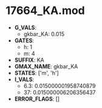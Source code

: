 # 17664_KA.mod

- **G_VALS**:
  - gkbar_KA: 0.015
- **GATES**:
  - h: 1
  - m: 4
- **SUFFIX**: KA
- **GMAX_NAME**: gkbar_KA
- **STATES**: ['m', 'h']
- **I_VALS**:
  - 6.3: 0.015000001958740879
  - 37: 0.015000006206356437
- **ERROR_FLAGS**: []
